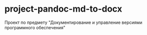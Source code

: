 # project-pandoc-md-to-docx
Проект по предмету "Документирование и управление версиями программного обеспечения" 
